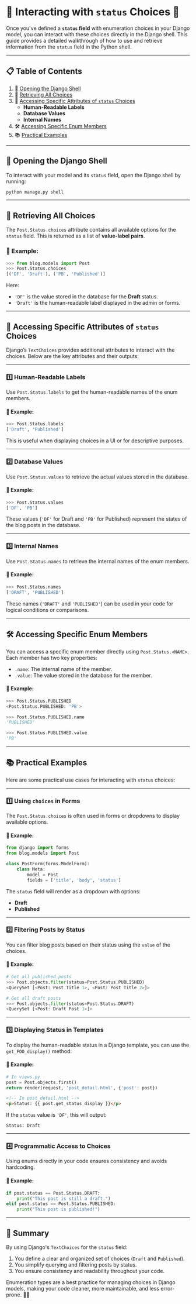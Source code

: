 # 🐍 **Interacting with `status` Choices** 🌟

Once you've defined a **`status` field** with enumeration choices in your Django model, you can interact with these choices directly in the Django shell. This guide provides a detailed walkthrough of how to use and retrieve information from the `status` field in the Python shell.

---

## 📋 **Table of Contents**

1. 🔧 [Opening the Django Shell](#-opening-the-django-shell)  
2. 🌟 [Retrieving All Choices](#-retrieving-all-choices)  
3. 📖 [Accessing Specific Attributes of `status` Choices](#-accessing-specific-attributes-of-status-choices)  
   - **Human-Readable Labels**  
   - **Database Values**  
   - **Internal Names**  
4. 🛠️ [Accessing Specific Enum Members](#-accessing-specific-enum-members)  
5. 📚 [Practical Examples](#-practical-examples)

---

## 🔧 **Opening the Django Shell**

To interact with your model and its `status` field, open the Django shell by running:

```bash
python manage.py shell
```

---

## 🌟 **Retrieving All Choices**

The `Post.Status.choices` attribute contains all available options for the `status` field. This is returned as a list of **value-label pairs**.

### 📝 Example:
```python
>>> from blog.models import Post
>>> Post.Status.choices
[('DF', 'Draft'), ('PB', 'Published')]
```

Here:
- `'DF'` is the value stored in the database for the **Draft** status.  
- `'Draft'` is the human-readable label displayed in the admin or forms.

---

## 📖 **Accessing Specific Attributes of `status` Choices**

Django’s `TextChoices` provides additional attributes to interact with the choices. Below are the key attributes and their outputs:

---

### 1️⃣ **Human-Readable Labels**

Use `Post.Status.labels` to get the human-readable names of the enum members.

#### 📝 Example:
```python
>>> Post.Status.labels
['Draft', 'Published']
```

This is useful when displaying choices in a UI or for descriptive purposes.

---

### 2️⃣ **Database Values**

Use `Post.Status.values` to retrieve the actual values stored in the database.

#### 📝 Example:
```python
>>> Post.Status.values
['DF', 'PB']
```

These values (`'DF'` for Draft and `'PB'` for Published) represent the states of the blog posts in the database.

---

### 3️⃣ **Internal Names**

Use `Post.Status.names` to retrieve the internal names of the enum members.

#### 📝 Example:
```python
>>> Post.Status.names
['DRAFT', 'PUBLISHED']
```

These names (`'DRAFT'` and `'PUBLISHED'`) can be used in your code for logical conditions or comparisons.

---

## 🛠️ **Accessing Specific Enum Members**

You can access a specific enum member directly using `Post.Status.<NAME>`. Each member has two key properties:

- `.name`: The internal name of the member.  
- `.value`: The value stored in the database for the member.

#### 📝 Example:
```python
>>> Post.Status.PUBLISHED
<Post.Status.PUBLISHED: 'PB'>

>>> Post.Status.PUBLISHED.name
'PUBLISHED'

>>> Post.Status.PUBLISHED.value
'PB'
```

---

## 📚 **Practical Examples**

Here are some practical use cases for interacting with `status` choices:

---

### 1️⃣ **Using `choices` in Forms**

The `Post.Status.choices` is often used in forms or dropdowns to display available options.

#### 📝 Example:
```python
from django import forms
from blog.models import Post

class PostForm(forms.ModelForm):
    class Meta:
        model = Post
        fields = ['title', 'body', 'status']
```
The `status` field will render as a dropdown with options:  
- **Draft**  
- **Published**

---

### 2️⃣ **Filtering Posts by Status**

You can filter blog posts based on their status using the `value` of the choices.

#### 📝 Example:
```python
# Get all published posts
>>> Post.objects.filter(status=Post.Status.PUBLISHED)
<QuerySet [<Post: Post Title 1>, <Post: Post Title 2>]>

# Get all draft posts
>>> Post.objects.filter(status=Post.Status.DRAFT)
<QuerySet [<Post: Draft Post 1>]>
```

---

### 3️⃣ **Displaying Status in Templates**

To display the human-readable status in a Django template, you can use the `get_FOO_display()` method:

#### 📝 Example:
```python
# In views.py
post = Post.objects.first()
return render(request, 'post_detail.html', {'post': post})
```

```html
<!-- In post_detail.html -->
<p>Status: {{ post.get_status_display }}</p>
```

If the `status` value is `'DF'`, this will output:
```
Status: Draft
```

---

### 4️⃣ **Programmatic Access to Choices**

Using enums directly in your code ensures consistency and avoids hardcoding.

#### 📝 Example:
```python
if post.status == Post.Status.DRAFT:
    print("This post is still a draft.")
elif post.status == Post.Status.PUBLISHED:
    print("This post is published!")
```

---

## 🎉 **Summary**

By using Django's `TextChoices` for the `status` field:
1. You define a clear and organized set of choices (`Draft` and `Published`).  
2. You simplify querying and filtering posts by status.  
3. You ensure consistency and readability throughout your code.  

Enumeration types are a best practice for managing choices in Django models, making your code cleaner, more maintainable, and less error-prone. 🐍✨